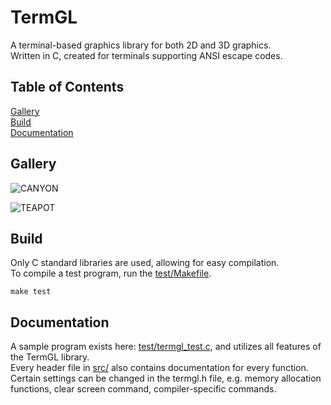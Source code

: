 # TermGL

A terminal-based graphics library for both 2D and 3D graphics.\
Written in C, created for terminals supporting ANSI escape codes.

## Table of Contents
[Gallery](https://github.com/wojciech-graj/TermGL/blob/master/README.md#Gallery)\
[Build](https://github.com/wojciech-graj/TermGL/blob/master/README.md#Build)\
[Documentation](https://github.com/wojciech-graj/TermGL/blob/master/README.md#Documentation)

## Gallery

![CANYON](test/canyon.gif)

![TEAPOT](test/teapot.gif)

## Build

Only C standard libraries are used, allowing for easy compilation.\
To compile a test program, run the [test/Makefile](test/Makefile).
```
make test
```

## Documentation

A sample program exists here: [test/termgl_test.c](test/termgl_test.c), and utilizes all features of the TermGL library.\
Every header file in [src/](src/) also contains documentation for every function.\
Certain settings can be changed in the termgl.h file, e.g. memory allocation functions, clear screen command, compiler-specific commands.
